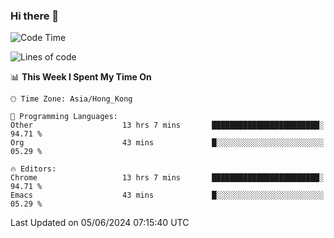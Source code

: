 ### Hi there 👋

<!--
**nicehiro/nicehiro** is a ✨ _special_ ✨ repository because its `README.md` (this file) appears on your GitHub profile.

Here are some ideas to get you started:

- 🔭 I’m currently working on ...
- 🌱 I’m currently learning ...
- 👯 I’m looking to collaborate on ...
- 🤔 I’m looking for help with ...
- 💬 Ask me about ...
- 📫 How to reach me: ...
- 😄 Pronouns: ...
- ⚡ Fun fact: ...
-->

<!--START_SECTION:waka-->
![Code Time](http://img.shields.io/badge/Code%20Time-342%20hrs%2019%20mins-blue)

![Lines of code](https://img.shields.io/badge/From%20Hello%20World%20I%27ve%20Written-2.7%20million%20lines%20of%20code-blue)

📊 **This Week I Spent My Time On** 

```text
🕑︎ Time Zone: Asia/Hong_Kong

💬 Programming Languages: 
Other                    13 hrs 7 mins       ████████████████████████░   94.71 % 
Org                      43 mins             █░░░░░░░░░░░░░░░░░░░░░░░░   05.29 % 

🔥 Editors: 
Chrome                   13 hrs 7 mins       ████████████████████████░   94.71 % 
Emacs                    43 mins             █░░░░░░░░░░░░░░░░░░░░░░░░   05.29 % 
```


 Last Updated on 05/06/2024 07:15:40 UTC
<!--END_SECTION:waka-->
